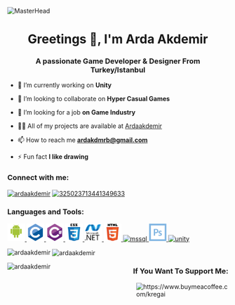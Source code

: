 ![MasterHead](https://64.media.tumblr.com/ba114d240ed9d19e927a725cc599b038/tumblr_o8ol0qfp3d1r4gsiio1_1280.gifv)
<h1 align="center">Greetings 👋, I'm Arda Akdemir</h1>
<h3 align="center">A passionate Game Developer & Designer From Turkey/Istanbul</h3>

- 🔭 I’m currently working on **Unity**

- 👯 I’m looking to collaborate on **Hyper Casual Games**

- 🤝 I’m looking for a job **on Game Industry**

- 👨‍💻 All of my projects are available at [Ardaakdemir](https://linktr.ee/Ardaakdemir)

- 📫 How to reach me **ardakdmrb@gmail.com**

- ⚡ Fun fact **I like drawing**

<h3 align="left">Connect with me:</h3>
<p align="left">
<a href="https://linkedin.com/in/ardaakdemir" target="blank"><img align="center" src="https://raw.githubusercontent.com/rahuldkjain/github-profile-readme-generator/master/src/images/icons/Social/linked-in-alt.svg" alt="ardaakdemir" height="30" width="40" /></a>
<a href="https://discord.gg/325023713441349633" target="blank"><img align="center" src="https://raw.githubusercontent.com/rahuldkjain/github-profile-readme-generator/master/src/images/icons/Social/discord.svg" alt="325023713441349633" height="30" width="40" /></a>
</p>

<h3 align="left">Languages and Tools:</h3>
<p align="left"> <a href="https://developer.android.com" target="_blank" rel="noreferrer"> <img src="https://raw.githubusercontent.com/devicons/devicon/master/icons/android/android-original-wordmark.svg" alt="android" width="40" height="40"/> </a> <a href="https://www.cprogramming.com/" target="_blank" rel="noreferrer"> <img src="https://raw.githubusercontent.com/devicons/devicon/master/icons/c/c-original.svg" alt="c" width="40" height="40"/> </a> <a href="https://www.w3schools.com/cs/" target="_blank" rel="noreferrer"> <img src="https://raw.githubusercontent.com/devicons/devicon/master/icons/csharp/csharp-original.svg" alt="csharp" width="40" height="40"/> </a> <a href="https://www.w3schools.com/css/" target="_blank" rel="noreferrer"> <img src="https://raw.githubusercontent.com/devicons/devicon/master/icons/css3/css3-original-wordmark.svg" alt="css3" width="40" height="40"/> </a> <a href="https://dotnet.microsoft.com/" target="_blank" rel="noreferrer"> <img src="https://raw.githubusercontent.com/devicons/devicon/master/icons/dot-net/dot-net-original-wordmark.svg" alt="dotnet" width="40" height="40"/> </a> <a href="https://www.w3.org/html/" target="_blank" rel="noreferrer"> <img src="https://raw.githubusercontent.com/devicons/devicon/master/icons/html5/html5-original-wordmark.svg" alt="html5" width="40" height="40"/> </a> <a href="https://www.microsoft.com/en-us/sql-server" target="_blank" rel="noreferrer"> <img src="https://www.svgrepo.com/show/303229/microsoft-sql-server-logo.svg" alt="mssql" width="40" height="40"/> </a> <a href="https://www.photoshop.com/en" target="_blank" rel="noreferrer"> <img src="https://raw.githubusercontent.com/devicons/devicon/master/icons/photoshop/photoshop-line.svg" alt="photoshop" width="40" height="40"/> </a> <a href="https://unity.com/" target="_blank" rel="noreferrer"> <img src="https://www.vectorlogo.zone/logos/unity3d/unity3d-icon.svg" alt="unity" width="40" height="40"/> </a> </p>

<p><img align="left" src="https://github-readme-streak-stats.herokuapp.com/?user=ardaakdemir&" alt="ardaakdemir" /></p>

<p>&nbsp;<img align="center" src="https://github-readme-stats.vercel.app/api?username=ardaakdemir&show_icons=true&locale=en" alt="ardaakdemir" /></p>

<p><img align="left" src="https://github-readme-stats.vercel.app/api/top-langs?username=ardaakdemir&show_icons=true&locale=en&layout=compact" alt="ardaakdemir" /></p>

<h3 align="right">If You Want To Support Me:</h3>
<p><a href="https://www.buymeacoffee.com/https://www.buymeacoffee.com/kregai"> <img align="right" src="https://cdn.buymeacoffee.com/buttons/v2/default-yellow.png" height="50" width="210" alt="https://www.buymeacoffee.com/kregai" /></a></p><br><br>
